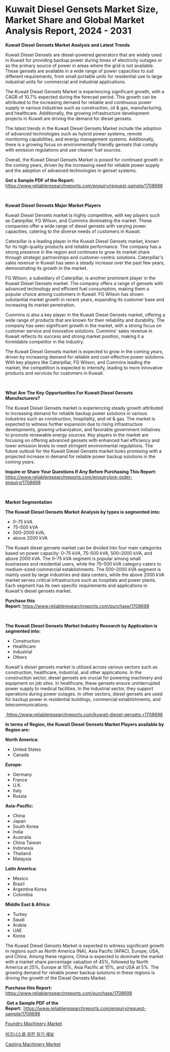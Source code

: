 <p><h1>Kuwait Diesel Gensets Market Size, Market Share and Global Market Analysis Report, 2024 - 2031</h1></p><p><strong>Kuwait Diesel Gensets Market Analysis and Latest Trends</strong></p>
<p><p>Kuwait Diesel Gensets are diesel-powered generators that are widely used in Kuwait for providing backup power during times of electricity outages or as the primary source of power in areas where the grid is not available. These gensets are available in a wide range of power capacities to suit different requirements, from small portable units for residential use to large industrial units for commercial and industrial applications.</p><p>The Kuwait Diesel Gensets Market is experiencing significant growth, with a CAGR of 10.7% expected during the forecast period. This growth can be attributed to the increasing demand for reliable and continuous power supply in various industries such as construction, oil & gas, manufacturing, and healthcare. Additionally, the growing infrastructure development projects in Kuwait are driving the demand for diesel gensets.</p><p>The latest trends in the Kuwait Diesel Gensets Market include the adoption of advanced technologies such as hybrid power systems, remote monitoring capabilities, and energy management systems. Additionally, there is a growing focus on environmentally friendly gensets that comply with emission regulations and use cleaner fuel sources.</p><p>Overall, the Kuwait Diesel Gensets Market is poised for continued growth in the coming years, driven by the increasing need for reliable power supply and the adoption of advanced technologies in genset systems.</p></p>
<p><strong>Get a Sample PDF of the Report:&nbsp;</strong> <a href="https://www.reliableresearchreports.com/enquiry/request-sample/1708698">https://www.reliableresearchreports.com/enquiry/request-sample/1708698</a></p>
<p>&nbsp;</p>
<p><strong>Kuwait Diesel Gensets Major Market Players</strong></p>
<p><p>Kuwait Diesel Gensets market is highly competitive, with key players such as Caterpillar, FG Wilson, and Cummins dominating the market. These companies offer a wide range of diesel gensets with varying power capacities, catering to the diverse needs of customers in Kuwait.</p><p>Caterpillar is a leading player in the Kuwait Diesel Gensets market, known for its high-quality products and reliable performance. The company has a strong presence in the region and continues to grow its market share through strategic partnerships and customer-centric solutions. Caterpillar's sales revenue in Kuwait has seen a steady increase over the past few years, demonstrating its growth in the market.</p><p>FG Wilson, a subsidiary of Caterpillar, is another prominent player in the Kuwait Diesel Gensets market. The company offers a range of gensets with advanced technology and efficient fuel consumption, making them a popular choice among customers in Kuwait. FG Wilson has shown substantial market growth in recent years, expanding its customer base and increasing its market penetration.</p><p>Cummins is also a key player in the Kuwait Diesel Gensets market, offering a wide range of products that are known for their reliability and durability. The company has seen significant growth in the market, with a strong focus on customer service and innovative solutions. Cummins' sales revenue in Kuwait reflects its success and strong market position, making it a formidable competitor in the industry.</p><p>The Kuwait Diesel Gensets market is expected to grow in the coming years, driven by increasing demand for reliable and cost-effective power solutions. With key players like Caterpillar, FG Wilson, and Cummins leading the market, the competition is expected to intensify, leading to more innovative products and services for customers in Kuwait.</p></p>
<p>&nbsp;</p>
<p><strong>What Are The Key Opportunities For Kuwait Diesel Gensets Manufacturers?</strong></p>
<p><p>The Kuwait Diesel Gensets market is experiencing steady growth attributed to increasing demand for reliable backup power solutions in various industries such as construction, hospitality, and oil & gas. The market is expected to witness further expansion due to rising infrastructure developments, growing urbanization, and favorable government initiatives to promote renewable energy sources. Key players in the market are focusing on offering advanced gensets with enhanced fuel efficiency and lower emission levels to meet stringent environmental regulations. The future outlook for the Kuwait Diesel Gensets market looks promising with a projected increase in demand for reliable power backup solutions in the coming years.</p></p>
<p><strong>Inquire or Share Your Questions If Any Before Purchasing This Report:</strong> <a href="https://www.reliableresearchreports.com/enquiry/pre-order-enquiry/1708698">https://www.reliableresearchreports.com/enquiry/pre-order-enquiry/1708698</a></p>
<p>&nbsp;</p>
<p><strong>Market Segmentation</strong></p>
<p><strong>The Kuwait Diesel Gensets Market Analysis by types is segmented into:</strong></p>
<p><ul><li>0–75 kVA</li><li>75–500 kVA</li><li>500–2000 kVA,</li><li>above 2000 kVA</li></ul></p>
<p><p>The Kuwait diesel gensets market can be divided into four main categories based on power capacity: 0–75 kVA, 75–500 kVA, 500–2000 kVA, and above 2000 kVA. The 0–75 kVA segment is popular among small businesses and residential users, while the 75–500 kVA category caters to medium-sized commercial establishments. The 500–2000 kVA segment is mainly used by large industries and data centers, while the above 2000 kVA market serves critical infrastructure such as hospitals and power plants. Each segment has its own specific requirements and applications in Kuwait's diesel gensets market.</p></p>
<p><strong>Purchase this Report:&nbsp;</strong><a href="https://www.reliableresearchreports.com/purchase/1708698">https://www.reliableresearchreports.com/purchase/1708698</a></p>
<p>&nbsp;</p>
<p><strong>The Kuwait Diesel Gensets Market Industry Research by Application is segmented into:</strong></p>
<p><ul><li>Construction</li><li>Healthcare</li><li>Industrial</li><li>Others</li></ul></p>
<p><p>Kuwait's diesel gensets market is utilized across various sectors such as construction, healthcare, industrial, and other applications. In the construction sector, diesel gensets are crucial for powering machinery and equipment on job sites. In healthcare, these gensets ensure uninterrupted power supply to medical facilities. In the industrial sector, they support operations during power outages. In other sectors, diesel gensets are used for backup power in residential buildings, commercial establishments, and telecommunications.</p></p>
<p><a href="https://www.reliableresearchreports.com/kuwait-diesel-gensets-r1708698">&nbsp;https://www.reliableresearchreports.com/kuwait-diesel-gensets-r1708698</a></p>
<p><strong>In terms of Region, the Kuwait Diesel Gensets Market Players available by Region are:</strong></p>
<p>
    <p> <strong> North America: </strong>
        <ul>
            <li>United States</li>
            <li>Canada</li>
        </ul>
        </p> 
    <p> <strong> Europe: </strong>
        <ul>
            <li>Germany</li>
            <li>France</li>
            <li>U.K.</li>
            <li>Italy</li>
            <li>Russia</li>
        </ul>
        </p> 
    <p> <strong> Asia-Pacific: </strong>
        <ul>
            <li>China</li>
            <li>Japan</li>
            <li>South Korea</li>
            <li>India</li>
            <li>Australia</li>
            <li>China Taiwan</li>
            <li>Indonesia</li>
            <li>Thailand</li>
            <li>Malaysia</li>
        </ul>
        </p> 
    <p> <strong> Latin America: </strong>
        <ul>
            <li>Mexico</li>
            <li>Brazil</li>
            <li>Argentina Korea</li>
            <li>Colombia</li>
        </ul>
        </p> 
    <p> <strong> Middle East & Africa: </strong>
        <ul>
            <li>Turkey</li>
            <li>Saudi</li>
            <li>Arabia</li>
            <li>UAE</li>
            <li>Korea</li>
        </ul>
    </p>
    </p>
<p><p>The Kuwait Diesel Gensets Market is expected to witness significant growth in regions such as North America (NA), Asia Pacific (APAC), Europe, USA, and China. Among these regions, China is expected to dominate the market with a market share percentage valuation of 45%, followed by North America at 25%, Europe at 15%, Asia Pacific at 10%, and USA at 5%. The growing demand for reliable power backup solutions in these regions is driving the growth of the Diesel Gensets Market.</p></p>
<p><strong>Purchase this Report: </strong><a href="https://www.reliableresearchreports.com/purchase/1708698">https://www.reliableresearchreports.com/purchase/1708698</a></p>
<p>&nbsp;<strong>Get a Sample PDF of the Report:&nbsp;&nbsp;</strong><a href="https://www.reliableresearchreports.com/enquiry/request-sample/1708698">https://www.reliableresearchreports.com/enquiry/request-sample/1708698</a></p>
<p><strong></strong></p>
<p><p><a href="https://github.com/DeonteStanton2023/Market-Research-Report-List-1/blob/main/foundry-machinery-market.md">Foundry Machinery Market</a></p><p><a href="https://github.com/bossladyaries0/Market-Research-Report-List-1/blob/main/7829612169789.md">비즈니스를 위한 일기 예보</a></p><p><a href="https://github.com/ZackaryHalvorson2023/Market-Research-Report-List-1/blob/main/casting-machinery-market.md">Casting Machinery Market</a></p></p>